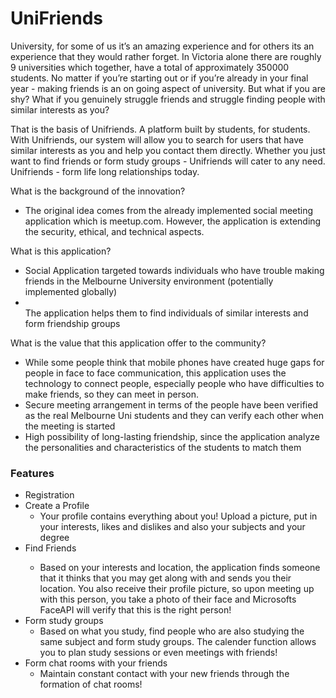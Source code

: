 # UniFriends

<p>University, for some of us it’s an amazing experience and for others its an experience that they would rather forget. In Victoria alone there are roughly 9 universities which together, have a total of approximately 350000 students. No matter if you’re starting out or if you’re already in your final year - making friends is an on going aspect of university. But what if you are shy? What if you genuinely struggle friends and struggle finding people with similar interests as you? </p>

<p>That is the basis of Unifriends. A platform built by students, for students. With Unifriends, our system will allow you to search for users that have similar interests as you and help you contact them directly. Whether you just want to find friends or form study groups - Unifriends will cater to any need. Unifriends - form life long relationships today. </p>

<p>
What is the background of the innovation?
<ul>
  <li>
The original idea comes from the already implemented social meeting application which is meetup.com. However, the application is extending the security, ethical, and technical aspects.
  </li>
  </ul>
</p>

<p>
What is this application? 
<ul>
  <li>
Social Application targeted towards individuals who have trouble making friends in the Melbourne University environment (potentially implemented globally)
  </li>
  <li>
  </li>
  The application helps them to find individuals of similar interests and form friendship groups 

  </ul>
</p>


<p>
What is the value that this application offer to the community?
<ul>
  <li>
While some people think that mobile phones have created huge gaps for people in face to face communication, this application uses the technology to connect people, especially people who have difficulties to make friends, so they can meet in person.
  </li>
  <li>
    Secure meeting arrangement in terms of the people have been verified as the real Melbourne Uni students and they can verify each other when the meeting is started
  </li>
  <li>
    High possibility of long-lasting friendship, since the application analyze the personalities and characteristics of the students to match them
  </li>
  </ul>
</p>

### Features 

<ul>
  <li>Registration
  </li>
    <li>Create a Profile
      <ul><li>Your profile contains everything about you! Upload a picture, put in your interests, likes and dislikes and also your subjects and your degree</li></ul>
  </li>
  <li>Find Friends</li>
  <ul><li>Based on your interests and location, the application finds someone that it thinks that you may get along with and sends you their location. You also receive their profile picture, so upon meeting up with this person, you take a photo of their face and Microsofts FaceAPI will verify that this is the right person!</li></ul>
  <li>Form study groups
    <ul><li>Based on what you study, find people who are also studying the same subject and form study groups. The calender function allows you to plan study sessions or even meetings with friends!</li></ul></li>
      <li>Form chat rooms with your friends
    <ul><li>Maintain constant contact with your new friends through the formation of chat rooms!</li></ul></li>
  </ul>
  



